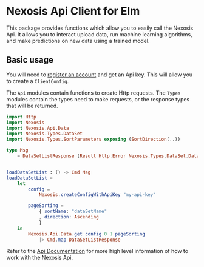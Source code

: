 # Nexosis Api Client for Elm

This package provides functions which allow you to easily call the Nexosis Api.  It allows you to interact upload data, run machine learning algorithms, and make predictions on new data using a trained model.

## Basic usage

You will need to [register an account](https://nexosis.com) and get an Api key.  This will allow you to create a `ClientConfig`.

The `Api` modules contain functions to create Http requests.  The `Types` modules contain the types need to make requests, or the response types that will be returned.

```elm
import Http
import Nexosis
import Nexosis.Api.Data
import Nexosis.Types.DataSet
import Nexosis.Types.SortParameters exposing (SortDirection(..))

type Msg
    = DataSetListResponse (Result Http.Error Nexosis.Types.DataSet.DataSetList)


loadDataSetList : () -> Cmd Msg
loadDataSetList =
    let
        config =
            Nexosis.createConfigWithApiKey "my-api-key"

        pageSorting =
            { sortName: "dataSetName"
            , direction: Ascending
            }
    in
        Nexosis.Api.Data.get config 0 1 pageSorting
            |> Cmd.map DataSetListResponse

```

Refer to the [Api Documentation](https://docs.nexosis.com/) for more high level information of how to work with the Nexosis Api.